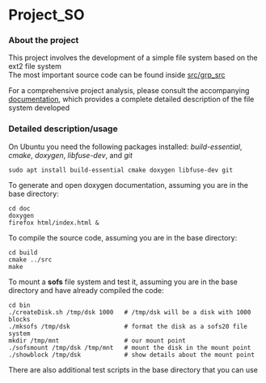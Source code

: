 # Project_SO

### About the project 
This project involves the development of a simple file system based on the ext2 file system <br>
The most important source code can be found inside [src/grp_src](src/grp_src) <p>
For a comprehensive project analysis, please consult the accompanying [documentation](doc/sofs20.pdf), which provides a complete detailed description of the file system developed

### Detailed description/usage 
On Ubuntu you need the following packages installed: 
_build-essential_, _cmake_, _doxygen_, _libfuse-dev_, and _git_

```
sudo apt install build-essential cmake doxygen libfuse-dev git
```

To generate and open doxygen documentation, assuming you are in the base directory:
```
cd doc
doxygen
firefox html/index.html &
```

To compile the source code, assuming you are in the base directory:
```
cd build
cmake ../src
make
```

To mount a **sofs** file system and test it, assuming you are in the base directory and have already compiled the code:
```
cd bin
./createDisk.sh /tmp/dsk 1000   # /tmp/dsk will be a disk with 1000 blocks
./mksofs /tmp/dsk               # format the disk as a sofs20 file system
mkdir /tmp/mnt                  # our mount point
./sofsmount /tmp/dsk /tmp/mnt   # mount the disk in the mount point
./showblock /tmp/dsk            # show details about the mount point
```

There are also additional test scripts in the base directory that you can use
